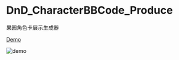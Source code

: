 # DnD_CharacterBBCode_Produce
果园角色卡展示生成器

[Demo](https://kagangtuya-star.github.io/DnD_CharacterBBCode_Produce/)

![demo](https://github.com/kagangtuya-star/DnD_CharacterBBCode_Produce/assets/73411104/7d121805-f8a9-4f03-867e-82b9e6aa7d2d)
